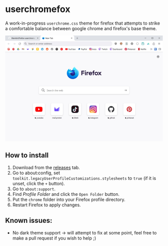 # userchromefox
A work-in-progress `userchrome.css` theme for firefox that attempts to strike a comfortable balance between google chrome and firefox's base theme.

![preview](https://github.com/liliantdn/userchromefox/blob/main/preview.jpg)
## How to install
1. Download from the [releases](https://github.com/liliantdn/userchromefox/releases) tab.
2. Go to about:config, set `toolkit.legacyUserProfileCustomizations.stylesheets` to `true` (if it is unset, click the `+` button).
3.  Go to `about:support`.
4. Find *Profile Folder* and click the `Open Folder` button.
5. Put the `chrome` folder into your Firefox profile directory.
6. Restart Firefox to apply changes.

## Known issues:
- No dark theme support -> will attempt to fix at some point, feel free to make a pull request if you wish to help ;)